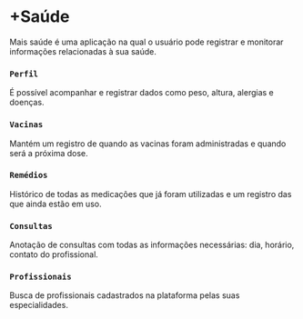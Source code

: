 # +Saúde

Mais saúde é uma aplicação na qual o usuário pode registrar e monitorar informações relacionadas à sua saúde.

### `Perfil`

É possível acompanhar e registrar dados como peso, altura, alergias e doenças.

### `Vacinas`

Mantém um registro de quando as vacinas foram administradas e quando será a próxima dose.

### `Remédios`

Histórico de todas as medicações que já foram utilizadas e um registro das que ainda estão em uso.

### `Consultas`

Anotação de consultas com todas as informações necessárias: dia, horário, contato do profissional.

### `Profissionais`

Busca de profissionais cadastrados na plataforma pelas suas especialidades.
